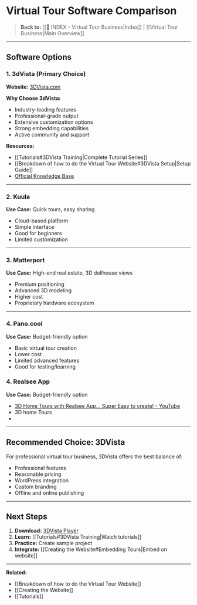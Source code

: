 # Virtual Tour Software Comparison

> **Back to:** [[📍 INDEX - Virtual Tour Business|Index]] | [[Virtual Tour Business|Main Overview]]

---

## Software Options

### 1. **3dVista** (Primary Choice)
**Website:** [3DVista.com](https://www.3dvista.com/en/)

**Why Choose 3dVista:**
- Industry-leading features
- Professional-grade output
- Extensive customization options
- Strong embedding capabilities
- Active community and support

**Resources:**
- [[Tutorials#3DVista Training|Complete Tutorial Series]]
- [[Breakdown of how to do the Virtual Tour Website#3DVista Setup|Setup Guide]]
- [Official Knowledge Base](https://www.3dvista.com/en/kb/)

---

### 2. **Kuula**
**Use Case:** Quick tours, easy sharing
- Cloud-based platform
- Simple interface
- Good for beginners
- Limited customization

---

### 3. **Matterport**
**Use Case:** High-end real estate, 3D dollhouse views
- Premium positioning
- Advanced 3D modeling
- Higher cost
- Proprietary hardware ecosystem

---

### 4. **Pano.cool**
**Use Case:** Budget-friendly option
- Basic virtual tour creation
- Lower cost
- Limited advanced features
- Good for testing/learning
### 4. **Realsee App**
**Use Case:** Budget-friendly option
- [3D Home Tours with Realsee App... Super Easy to create! - YouTube](https://www.youtube.com/watch?v=Nwl1yFjFD7c)
- 3D home Tours
- 

---

## Recommended Choice: 3DVista

For professional virtual tour business, 3DVista offers the best balance of:
- Professional features
- Reasonable pricing
- WordPress integration
- Custom branding
- Offline and online publishing

---

## Next Steps

1. **Download:** [3DVista Player](https://www.3dvista.com/en/)
2. **Learn:** [[Tutorials#3DVista Training|Watch tutorials]]
3. **Practice:** Create sample project
4. **Integrate:** [[Creating the Website#Embedding Tours|Embed on website]]

---

**Related:**
- [[Breakdown of how to do the Virtual Tour Website]]
- [[Creating the Website]]
- [[Tutorials]]